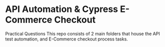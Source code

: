 # API Automation & Cypress E-Commerce Checkout
Practical Questions 
This repo consists of 2 main folders that house the API test automation, and E-Commerce checkout process tasks.

